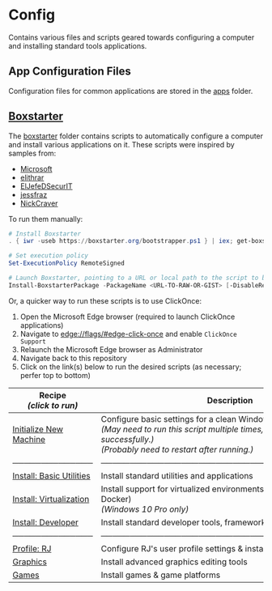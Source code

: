 # Config

Contains various files and scripts geared towards configuring a computer and installing standard tools applications.

## App Configuration Files

Configuration files for common applications are stored in the [apps](./apps) folder.

## [Boxstarter](https://boxstarter.org)

The [boxstarter](./boxstarter) folder contains scripts to automatically configure a computer and install various applications on it. These scripts were inspired by samples from:

- [Microsoft](https://github.com/Microsoft/windows-dev-box-setup-scripts)
- [elithrar](https://github.com/elithrar/dotfiles)
- [ElJefeDSecurIT](https://gist.github.com/ElJefeDSecurIT/014fcfb87a7372d64934995b5f09683e)
- [jessfraz](https://gist.github.com/jessfraz/7c319b046daa101a4aaef937a20ff41f)
- [NickCraver](https://gist.github.com/NickCraver/7ebf9efbfd0c3eab72e9)

To run them manually:

```powershell
# Install Boxstarter
. { iwr -useb https://boxstarter.org/bootstrapper.ps1 } | iex; get-boxstarter -Force

# Set execution policy
Set-ExecutionPolicy RemoteSigned

# Launch Boxstarter, pointing to a URL or local path to the script to be run
Install-BoxstarterPackage -PackageName <URL-TO-RAW-OR-GIST> [-DisableReboots]
```

Or, a quicker way to run these scripts is to use ClickOnce:

1. Open the Microsoft Edge browser (required to launch ClickOnce applications)
2. Navigate to [edge://flags/#edge-click-once](edge://flags/#edge-click-once) and enable `ClickOnce Support`
3. Relaunch the Microsoft Edge browser as Administrator
4. Navigate back to this repository
5. Click on the link(s) below to run the desired scripts (as necessary; perfer top to bottom)

| Recipe<br/>_(click to run)_                                                                                                                                  | Description                                                                                                                                                                                        |
| ------------------------------------------------------------------------------------------------------------------------------------------------------------ | -------------------------------------------------------------------------------------------------------------------------------------------------------------------------------------------------- |
| [Initialize New Machine](http://boxstarter.org/package/url?https://raw.githubusercontent.com/TaffarelJr/config/main/boxstarter/Initialize.ps1)               | Configure basic settings for a clean Windows 10 installation<br/>_(May need to run this script multiple times, until it completes successfully.)_<br />_(Probably need to restart after running.)_ |
| ──────────────                                                                                                                                               | ─────────────────────────────────────────────                                                                                                                                                      |
| [Install: Basic Utilities](http://boxstarter.org/package/url?https://raw.githubusercontent.com/TaffarelJr/config/main/boxstarter/Install-BasicUtilities.ps1) | Install standard utilities and applications                                                                                                                                                        |
| [Install: Virtualization](http://boxstarter.org/package/url?https://raw.githubusercontent.com/TaffarelJr/config/main/boxstarter/Install-Virtualization.ps1)  | Install support for virtualized environments (Hyper-V, WSL, Docker)<br/>_(Windows 10 Pro only)_                                                                                                    |
| [Install: Developer](http://boxstarter.org/package/url?https://raw.githubusercontent.com/TaffarelJr/config/main/boxstarter/Install-Developer.ps1)            | Install standard developer tools, frameworks, SDKs, and IDEs                                                                                                                                       |
| ──────────────                                                                                                                                               | ─────────────────────────────────────────────                                                                                                                                                      |
| [Profile: RJ](http://boxstarter.org/package/url?https://raw.githubusercontent.com/TaffarelJr/config/main/boxstarter/Profile-RJ.ps1)                          | Configure RJ's user profile settings & install preferred applications                                                                                                                              |
| [Graphics](http://boxstarter.org/package/url?https://raw.githubusercontent.com/TaffarelJr/config/main/boxstarter/Graphics.ps1)                               | Install advanced graphics editing tools                                                                                                                                                            |
| [Games](http://boxstarter.org/package/url?https://raw.githubusercontent.com/TaffarelJr/config/main/boxstarter/Games.ps1)                                     | Install games & game platforms                                                                                                                                                                     |
